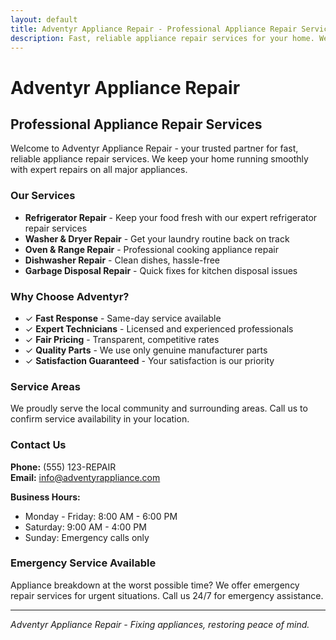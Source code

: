 ```yaml
---
layout: default
title: Adventyr Appliance Repair - Professional Appliance Repair Services
description: Fast, reliable appliance repair services for your home. We fix refrigerators, washers, dryers, ovens, and more.
---
```


# Adventyr Appliance Repair

## Professional Appliance Repair Services

Welcome to Adventyr Appliance Repair - your trusted partner for fast, reliable appliance repair services. We keep your home running smoothly with expert repairs on all major appliances.

### Our Services

- **Refrigerator Repair** - Keep your food fresh with our expert refrigerator repair services
- **Washer & Dryer Repair** - Get your laundry routine back on track
- **Oven & Range Repair** - Professional cooking appliance repair
- **Dishwasher Repair** - Clean dishes, hassle-free
- **Garbage Disposal Repair** - Quick fixes for kitchen disposal issues

### Why Choose Adventyr?

- ✓ **Fast Response** - Same-day service available
- ✓ **Expert Technicians** - Licensed and experienced professionals  
- ✓ **Fair Pricing** - Transparent, competitive rates
- ✓ **Quality Parts** - We use only genuine manufacturer parts
- ✓ **Satisfaction Guaranteed** - Your satisfaction is our priority

### Service Areas

We proudly serve the local community and surrounding areas. Call us to confirm service availability in your location.

### Contact Us

**Phone:** (555) 123-REPAIR  
**Email:** info@adventyrappliance.com

**Business Hours:**
- Monday - Friday: 8:00 AM - 6:00 PM
- Saturday: 9:00 AM - 4:00 PM
- Sunday: Emergency calls only

### Emergency Service Available

Appliance breakdown at the worst possible time? We offer emergency repair services for urgent situations. Call us 24/7 for emergency assistance.

---

*Adventyr Appliance Repair - Fixing appliances, restoring peace of mind.*